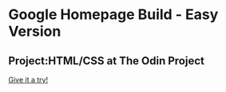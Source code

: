 # Google Homepage Build - Easy Version #
## Project:HTML/CSS at The Odin Project ##
[Give it a try!](http://www.theodinproject.com/web-development-101/html-css) 